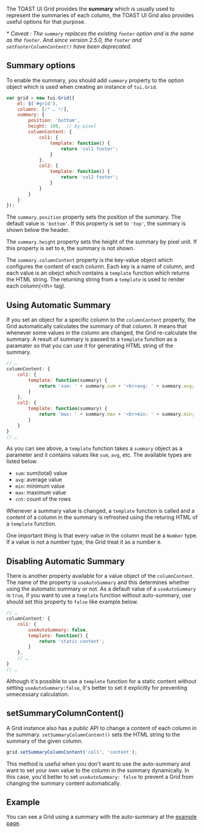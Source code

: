 The TOAST UI Grid provides the **summary** which is usually used to represent the summaries of each column, the TOAST UI Grid also provides useful options for that purpose.

_* Caveat : 
The `summary` replaces the existing `footer` option and is the same as the `footer`. And since version 2.5.0, the `footer` and `setFooterColumnContent()` have been deprecated._

## Summary options

To enable the summary, you should add `summary` property to the option object which is used when creating an instance of `tui.Grid`.

```javascript
var grid = new tui.Grid({
    el: $('#grid'),
    columns: [/* … */],
    summary: {
        position: 'bottom',
        height: 100,  // by pixel
        columnContent: {
            col1: {
                template: function() {
                    return 'col1 footer';
                }
            },
            col2: {
                template: function() {
                    return 'col2 footer';
                }
            }
        }
    }
});
```

The `summary.position` property sets the position of the summary. The default value is `'bottom'`. If this property is set to `'top'`, the summary is shown below the header. 

The `summary.height` property sets the height of the summary by pixel unit. If this property is set to `0`, the summary is not shown. 

The `summary.columnContent` property is the key-value object which configures the content of each column. Each key is a name of column, and each value is an obejct which contains a `template` function which returns the HTML string. The returning string from a `template` is used to render each column(&lt;th&gt; tag).

## Using Automatic Summary

If you set an object for a specific column to the `columnContent` property, the Grid automatically calculates the summary of that column. It means that whenever some values in the column are changed, the Grid re-calculate the summary. A result of summary is passed to a `template` function as a paramater so that you can use it for generating HTML string of the summary.

```javascript
// …
columnContent: {
    col1: {
        template: function(summary) {
            return 'sum: ' + summary.sum + '<br>avg: ' + summary.avg;
        }
    },
    col2: {
        template: function(summary) {
            return 'max: ' + summary.max + '<br>min: ' + summary.min;
        }
    }
}
// …
```

As you can see above, a `template` function takes a `summary` object as a parameter and it contains values like `sum`, `avg`, etc. The available types are listed below.

- `sum`: sum(total) value
- `avg`: average value
- `min`: minimum value
- `max`: maximum value
- `cnt`: count of the rows

Whenever a summary value is changed, a `template` function is called and a content of a column in the summary is refreshed using the returing HTML of a `template` function.

One important thing is that every value in the column must be a `Number` type. If a value is not a number type, the Grid treat it as a number `0`. 


## Disabling Automatic Summary

There is another property available for a value object of the `columnContent`. The name of the property is `useAutoSummary` and this determines whether using the automatic summary or not. As a default value of a `useAutoSummary` is `true`, if you want to use a `template` function without auto-summary, use should set this property to `false` like example below.

```javascript
// …
columnContent: {
    col1: {
        useAutoSummary: false,
        template: function() {
            return 'static content';
        }
    },
    // …
}
// …
```

Although it's possible to use a `templete` function for a static content without setting `useAutoSummary:false`, It's better to set it explicitly for preventing unnecessary calculation.

## setSummaryColumnContent()

A Grid instance also has a public API to change a content of each column in the summary. `setSummaryColumnContent()` sets the HTML string to the summary of the given column. 

```javascript
grid.setSummaryColumnContent('col1', 'content');
```

This method is useful when you don't want to use the auto-summary and want to set your own value to the column in the summary dynamically. In this case, you'd better to set `useAutoSummary: false` to prevent a Grid from changing the summary content automatically.

## Example

You can see a Grid using a summary with the auto-summary at the [example page](http://nhn.github.io/tui.grid/latest/tutorial-example09-using-summary).
